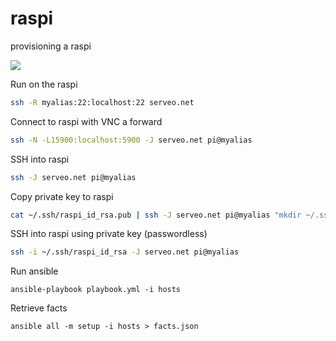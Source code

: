 # raspi
provisioning a raspi

![](https://raw.github.com/motdotla/ansible-pi/master/ansible-pi.jpg)



Run on the raspi
```bash
ssh -R myalias:22:localhost:22 serveo.net
```

Connect to raspi with VNC a forward
```bash
ssh -N -L15900:localhost:5900 -J serveo.net pi@myalias
```

SSH into raspi
```bash
ssh -J serveo.net pi@myalias
```

Copy private key to raspi
```bash
cat ~/.ssh/raspi_id_rsa.pub | ssh -J serveo.net pi@myalias "mkdir ~/.ssh; cat >> ~/.ssh/authorized_keys"
```

SSH into raspi using private key (passwordless)
```bash
ssh -i ~/.ssh/raspi_id_rsa -J serveo.net pi@myalias
```



Run ansible
```
ansible-playbook playbook.yml -i hosts
```

Retrieve facts
```
ansible all -m setup -i hosts > facts.json
```
